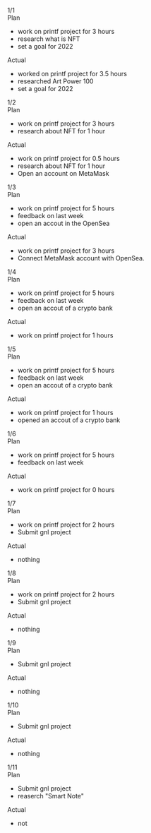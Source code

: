 1/1<br>
Plan 
- work on printf project for 3 hours
- research what is NFT
- set a goal for 2022

Actual
- worked on printf project for 3.5 hours
- researched Art Power 100
- set a goal for 2022

1/2<br>
Plan 
- work on printf project for 3 hours
- research about NFT for 1 hour

Actual
- work on printf project for 0.5 hours
- research about NFT for 1 hour
- Open an account on MetaMask

1/3<br>
Plan
- work on printf project for 5 hours
- feedback on last week
- open an accout in the OpenSea

Actual
- work on printf project for 3 hours
- Connect MetaMask account with OpenSea.

1/4<br>
Plan
- work on printf project for 5 hours
- feedback on last week
- open an accout of a crypto bank

Actual
- work on printf project for 1 hours

1/5<br>
Plan
- work on printf project for 5 hours
- feedback on last week
- open an accout of a crypto bank

Actual
- work on printf project for 1 hours
- opened an accout of a crypto bank

1/6<br>
Plan
- work on printf project for 5 hours
- feedback on last week

Actual
- work on printf project for 0 hours

1/7<br>
Plan
- work on printf project for 2 hours
- Submit gnl project

Actual
- nothing

1/8<br>
Plan
- work on printf project for 2 hours
- Submit gnl project

Actual
- nothing

1/9<br>
Plan
- Submit gnl project

Actual
- nothing

1/10<br>
Plan
- Submit gnl project

Actual
- nothing

1/11<br>
Plan
- Submit gnl project
- reaserch "Smart Note"

Actual
- not
